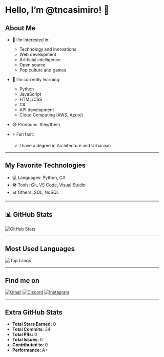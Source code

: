 # Hello, I’m @tncasimiro! 👋

## About Me
- 👀 I’m interested in:
  - Technology and innovations
  - Web development
  - Artificial intelligence
  - Open source
  - Pop culture and games

- 🌱 I’m currently learning:
  - Python
  - JavaScript
  - HTML/CSS
  - C#
  - API development
  - Cloud Computing (AWS, Azure)

- 😄 Pronouns: they/them

- ⚡ Fun fact: 
  - I have a degree in Architecture and Urbanism

---

## My Favorite Technologies
- 💻 Languages: Python, C#
- 🛠️ Tools: Git, VS Code, Visual Studio
- 📊 Others: SQL, NoSQL

---

## 📊 GitHub Stats
![GitHub Stats](https://github-readme-stats.vercel.app/api?username=tncasimiro&show_icons=true&theme=radical&hide_title=true&count_private=true&include_all_commits=true)

---

## Most Used Languages
![Top Langs](https://github-readme-stats.vercel.app/api/top-langs/?username=tncasimiro&layout=compact&theme=radical)

---

## Find me on
[![Gmail](https://img.shields.io/badge/Gmail-EA4335?style=for-the-badge&logo=gmail&logoColor=white)](mailto:tainara.casimiro@gmail.com)
[![Discord](https://img.shields.io/badge/Discord-5865F2?style=for-the-badge&logo=discord&logoColor=white)](https://discord.com/channels/@casimiro7755)
[![Instagram](https://img.shields.io/badge/Instagram-E4405F?style=for-the-badge&logo=instagram&logoColor=white)](https://instagram.com/tncasimiro)

---

## Extra GitHub Stats
- **Total Stars Earned:** 0
- **Total Commits:** 34
- **Total PRs:** 0
- **Total Issues:** 0
- **Contributed to:** 0
- **Performance:** A+
